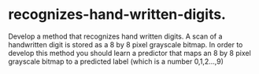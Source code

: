 # recognizes-hand-written-digits.
Develop a method that recognizes hand written digits. A scan of a handwritten digit is stored as a 8 by 8 pixel grayscale bitmap. In order to develop this method you should learn a predictor that maps an 8 by 8 pixel grayscale bitmap to a predicted label (which is a number 0,1,2…,9)
